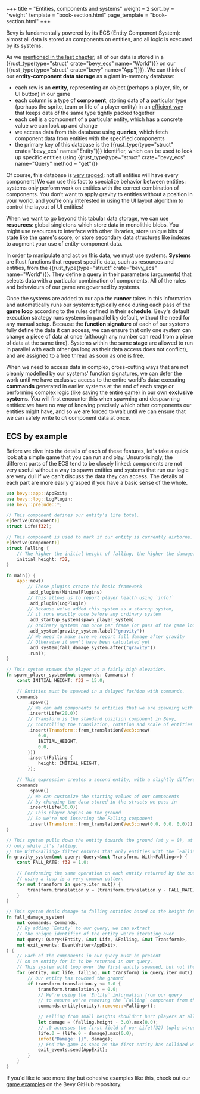 +++
title = "Entities, components and systems"
weight = 2
sort_by = "weight"
template = "book-section.html"
page_template = "book-section.html"
+++

Bevy is fundamentally powered by its ECS (Entity Component System): almost all data is stored as components on entities, and all logic is executed by its systems.

As we [mentioned in the last chapter](../welcome/app/_index.md), all of our data is stored in a {{rust_type(type="struct" crate="bevy_ecs" name="World")}} on our {{rust_type(type="struct" crate="bevy" name="App")}}).
We can think of our **entity-component data storage** as a giant in-memory database:

* each row is an **entity**, representing an object (perhaps a player, tile, or UI button) in our game
* each column is a type of **component**, storing data of a particular type (perhaps the sprite, team or life of a player entity) in an [efficient way](https://github.com/bevyengine/bevy/pull/1525) that keeps data of the same type tightly packed together
* each cell is a component of a particular entity, which has a concrete value we can look up and change
* we access data from this database using **queries**, which fetch component data from entities with the specified components
* the primary key of this database is the {{rust_type(type="struct" crate="bevy_ecs" name="Entity")}} identifier, which can be used to look up specific entities using {{rust_type(type="struct" crate="bevy_ecs" name="Query" method = "get")}}

Of course, this database is [very ragged](https://www.transdatasolutions.com/what-is-ragged-data/): not all entities will have every component!
We can use this fact to specialize behavior between entities: systems only perform work on entities with the correct combination of components.
You don't want to apply gravity to entities without a position in your world, and you're only interested in using the UI layout algorithm to control the layout of UI entities!

When we want to go beyond this tabular data storage, we can use **resources**: global singletons which store data in monolithic blobs.
You might use resources to interface with other libraries, store unique bits of state like the game's score, or store secondary data structures like indexes to augment your use of entity-component data.

In order to manipulate and act on this data, we must use systems.
**Systems** are Rust functions that request specific data, such as resources and entities, from the {{rust_type(type="struct" crate="bevy_ecs" name="World")}}. They define a query in their parameters (arguments) that selects data with a particular combination of components.
All of the rules and behaviours of our game are governed by systems.

Once the systems are added to our app the **runner** takes in this information and automatically runs our systems: typically once during each pass of the **game loop** according to the rules defined in their **schedule**.
Bevy's default execution strategy runs systems in parallel by default, without the need for any manual setup.
Because the **function signature** of each of our systems fully define the data it can access, we can ensure that only one system can change a piece of data at once (although any number can read from a piece of data at the same time).
Systems within the same **stage** are allowed to run in parallel with each other (as long as their data access does not conflict), and are assigned to a free thread as soon as one is free.

When we need to access data in complex, cross-cutting ways that are not cleanly modelled by our systems' function signatures, we can defer the work until we have exclusive access to the entire world's data: executing **commands** generated in earlier systems at the end of each stage or performing complex logic (like saving the entire game) in our own **exclusive systems**.
You will first encounter this when spawning and despawning entities: we have no way of knowing precisely which other components our entities might have, and so we are forced to wait until we can ensure that we can safely write to *all* component data at once.

## ECS by example

Before we dive into the details of each of these features, let's take a quick look at a simple game that you can run and play.
Unsurprisingly, the different parts of the ECS tend to be closely linked: components are not very useful without a way to spawn entities and systems that run our logic are very dull if we can't discuss the data they can access.
The details of each part are more easily grasped if you have a basic sense of the whole.

```rust
use bevy::app::AppExit;
use bevy::log::LogPlugin;
use bevy::prelude::*;

// This component defines our entity's life total.
#[derive(Component)]
struct Life(f32);

// This component is used to mark if our entity is currently airborne.
#[derive(Component)]
struct Falling {
    // The higher the initial height of falling, the higher the damage.
    initial_height: f32,
}

fn main() {
    App::new()
        // These plugins create the basic framework
        .add_plugins(MinimalPlugins)
        // This allows us to report player health using `info!`
        .add_plugin(LogPlugin)
        // Because we've added this system as a startup system,
        // it runs exactly once before any ordinary system
        .add_startup_system(spawn_player_system)
        // Ordinary systems run once per frame (or pass of the game loop).
        .add_system(gravity_system.label("gravity"))
        // We need to make sure we report fall damage after gravity
        // Otherwise it won't have been calculated yet
        .add_system(fall_damage_system.after("gravity"))
        .run();
}

// This system spawns the player at a fairly high elevation.
fn spawn_player_system(mut commands: Commands) {
    const INITIAL_HEIGHT: f32 = 15.0;

    // Entities must be spawned in a delayed fashion with commands.
    commands
        .spawn()
        // We can add components to entities that we are spawning with the .insert()
        .insert(Life(20.0))
        // Transform is the standard position component in Bevy,
        // controlling the translation, rotation and scale of entities
        .insert(Transform::from_translation(Vec3::new(
            0.0,
            INITIAL_HEIGHT,
            0.0,
        )))
        .insert(Falling {
            height: INITIAL_HEIGHT,
        });

    // This expression creates a second entity, with a slightly different set of components
    commands
        .spawn()
        // We can customize the starting values of our components
        // by changing the data stored in the structs we pass in
        .insert(Life(30.0))
        // This player begins on the ground
        // So we're not inserting the Falling component
        .insert(Transform::from_translation(Vec3::new(0.0, 0.0, 0.0)));
}

// This system pulls down the entity towards the ground (at y = 0), at a constant velocity,
// only while it's falling.
// The With<Falling> filter ensures that only entities with the `Falling` component are affected
fn gravity_system(mut query: Query<&mut Transform, With<Falling>>) {
    const FALL_RATE: f32 = 1.0;

    // Performing the same operation on each entity returned by the query
    // using a loop is a very common pattern
    for mut transform in query.iter_mut() {
        transform.translation.y = (transform.translation.y - FALL_RATE).max(0.0);
    }
}

// This system deals damage to falling entities based on the height from which it fell
fn fall_damage_system(
    mut commands: Commands,
    // By adding `Entity` to our query, we can extract
    // the unique identifier of the entity we're iterating over
    mut query: Query<(Entity, &mut Life, &Falling, &mut Transform)>,
    mut exit_events: EventWriter<AppExit>,
) {
    // Each of the components in our query must be present
    // on an entity for it to be returned in our query.
    // This system will loop over the first entity spawned, but not the second.
    for (entity, mut life, falling, mut transform) in query.iter_mut() {
        // Our entity has touched the ground
        if transform.translation.y <= 0.0 {
            transform.translation.y = 0.0;
            // We're using the `Entity` information from our query
            // to ensure we're removing the `Falling` component from the correct entity
            commands.entity(entity).remove::<Falling>();

            // Falling from small heights shouldn't hurt players at all
            let damage = (falling.height - 3.0).max(0.0);
            // .0 accesses the first field of our Life(f32) tuple struct
            life.0 = (life.0 - damage).max(0.0);
            info!("Damage: {}", damage);
            // End the game as soon as the first entity has collided with the ground
            exit_events.send(AppExit);
        }
    }
}
```

If you'd like to see more tiny but cohesive examples like this, check out our [game examples](https://github.com/bevyengine/bevy/tree/latest/examples/game) on the Bevy GitHub repository.
